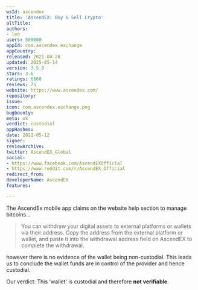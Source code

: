 ```yaml
---
wsId: ascendex
title: 'AscendEX: Buy & Sell Crypto'
altTitle: 
authors:
- leo
users: 500000
appId: com.ascendex.exchange
appCountry: 
released: 2021-04-28
updated: 2025-05-14
version: 3.5.8
stars: 3.6
ratings: 6660
reviews: 75
website: https://www.ascendex.com/
repository: 
issue: 
icon: com.ascendex.exchange.png
bugbounty: 
meta: ok
verdict: custodial
appHashes: 
date: 2021-05-12
signer: 
reviewArchive: 
twitter: AscendEX_Global
social:
- https://www.facebook.com/AscendEXOfficial
- https://www.reddit.com/r/AscendEX_Official
redirect_from: 
developerName: AscendEX
features: 

---
```


The AscendEx mobile app claims on the website help section to manage bitcoins...

> You can withdraw your digital assets to external platforms or wallets via
  their address. Copy the address from the external platform or wallet, and
  paste it into the withdrawal address field on AscendEX to complete the
  withdrawal. 

however there is no evidence of the wallet being non-custodial. This leads us to
conclude the wallet funds are in control of the provider and hence custodial.

Our verdict: This 'wallet' is custodial and therefore **not verifiable**.
